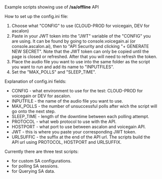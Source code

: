 Example scripts showing use of **/sa/offline** API

How to set up the config.ini file:
1. Choose what "CONFIG" to use (CLOUD-PROD for voicegain, DEV for ascalon)
2. Paste in your JWT token into the "JWT" variable of the "CONFIG" you are using. It can be found by going to console.voicegain.ai (or console.ascalon.ai), then to "API Security and clicking "+ GENERATE NEW SECRET". Note that the JWT token can only be copied until the page is closed or refreshed. After that you will need to refresh the token.
3. Place the audio file you want to use into the same folder as the script you want to run and add its name to "INPUTFILES".
4. Set the "MAX_POLLS" and "SLEEP_TIME".

Explanation of config.ini fields:
* CONFIG - what environment to use for the test: CLOUD-PROD for voicegain or DEV for ascalon.
* INPUTFILE - the name of the audio file you want to use.
* MAX_POLLS - the number of unsuccessful polls after wich the script will go onto the next step.
* SLEEP_TIME - length of the downtime between each polling attempt.
* PROTOCOL - what web protocol to use with the API.
* HOSTPORT - what port to use between ascalon and voicegain API.
* JWT - this is where you paste your corresponding JWT token.
* URLSUFFIC - the suffix at the end of the API url.
The scripts build the API url using PROTOCOL, HOSTPORT and URLSUFFIX.

Currently there are three test scripts:
* for custom SA configurations.
* for polling SA sessions.
* for Querying SA data.
